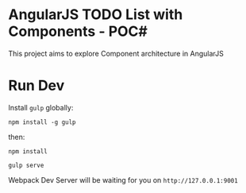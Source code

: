 # AngularJS TODO List with Components - POC#

This project aims to explore Component architecture in AngularJS

# Run Dev

Install `gulp` globally:

```
npm install -g gulp
```

then:

```
npm install
```

```
gulp serve
```

Webpack Dev Server will be waiting for you on `http://127.0.0.1:9001`
